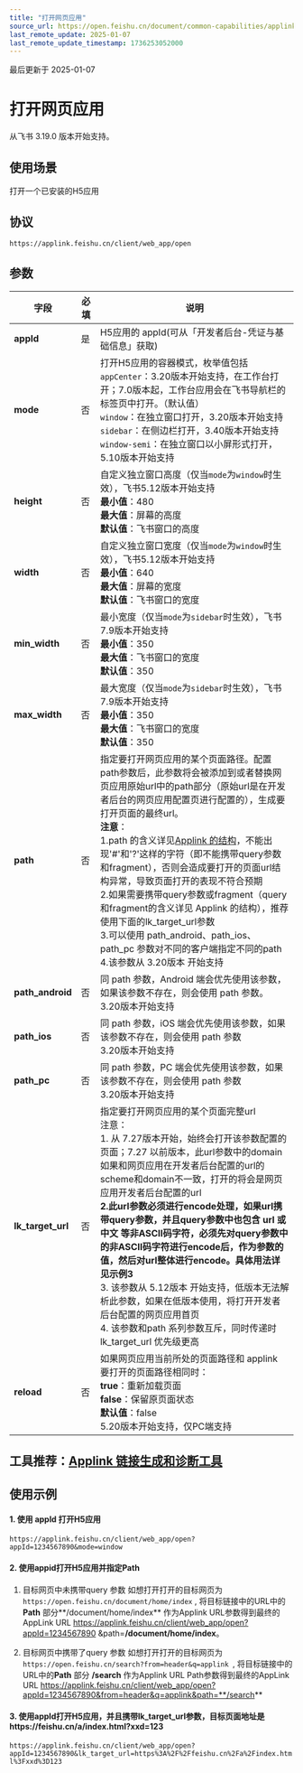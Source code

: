 ```yaml
---
title: "打开网页应用"
source_url: https://open.feishu.cn/document/common-capabilities/applink-protocol/supported-protocol/open-an-h5-app
last_remote_update: 2025-01-07
last_remote_update_timestamp: 1736253052000
---
```

最后更新于 2025-01-07

# 打开网页应用 
从飞书 3.19.0 版本开始支持。
## 使用场景
打开一个已安装的H5应用

## 协议
`https://applink.feishu.cn/client/web_app/open`

##  参数

| 字段         | 必填           | 说明        | 
| --------- | --------------- | -------   | 
|**appId** |    是      | H5应用的 appId(可从「开发者后台-凭证与基础信息」获取) | 
|**mode** | 否 | 打开H5应用的容器模式，枚举值包括<br> `appCenter`：3.20版本开始支持，在工作台打开；7.0版本起，工作台应用会在飞书导航栏的标签页中打开。（默认值） <br> `window`：在独立窗口打开，3.20版本开始支持 <br> `sidebar`：在侧边栏打开，3.40版本开始支持 <br> `window-semi`：在独立窗口以小屏形式打开，5.10版本开始支持 | 
|**height** | 否 | 自定义独立窗口高度（仅当`mode`为`window`时生效），飞书5.12版本开始支持<br>**最小值**：480<br>**最大值**：屏幕的高度<br>**默认值**：飞书窗口的高度 | 
|**width** | 否 | 自定义独立窗口宽度（仅当`mode`为`window`时生效），飞书5.12版本开始支持<br>**最小值**：640<br>**最大值**：屏幕的宽度<br>**默认值**：飞书窗口的宽度 | 
|**min_width** | 否 | 最小宽度（仅当`mode`为`sidebar`时生效），飞书7.9版本开始支持<br> **最小值**：350<br>**最大值**：飞书窗口的宽度<br>**默认值**：350| 
|**max_width** | 否 | 最大宽度（仅当`mode`为`sidebar`时生效），飞书7.9版本开始支持<br>  **最小值**：350<br>**最大值**：飞书窗口的宽度<br>**默认值**：350| 
|**path** | 否 | 指定要打开网页应用的某个页面路径。配置path参数后，此参数将会被添加到或者替换网页应用原始url中的path部分（原始url是在开发者后台的网页应用配置页进行配置的），生成要打开页面的最终url。 <br>  **注意**：<br> 1.path 的含义详见[Applink 的结构](https://open.feishu.cn/document/uYjL24iN/ucjN1UjL3YTN14yN2UTN)，不能出现'#'和'?'这样的字符（即不能携带query参数和fragment），否则会造成要打开的页面url结构异常，导致页面打开的表现不符合预期 <br>2.如果需要携带query参数或fragment（query和fragment的含义详见 Applink 的结构），推荐使用下面的lk_target_url参数 <br> 3.可以使用 path_android、path_ios、path_pc 参数对不同的客户端指定不同的path <br> 4.该参数从 3.20版本 开始支持| 
|**path_android** | 否 | 同 path 参数，Android 端会优先使用该参数，如果该参数不存在，则会使用 path 参数。 <br>3.20版本开始支持 | 
|**path_ios** | 否 | 同 path 参数，iOS 端会优先使用该参数，如果该参数不存在，则会使用 path 参数 <br>3.20版本开始支持 | 
|**path_pc** | 否 | 同 path 参数，PC 端会优先使用该参数，如果该参数不存在，则会使用 path 参数 <br>3.20版本开始支持 | 
|**lk_target_url** | 否 | 指定要打开网页应用的某个页面完整url <br> 注意：<br> 1. 从 7.27版本开始，始终会打开该参数配置的页面；7.27 以前版本，此url参数中的domain如果和网页应用在开发者后台配置的url的scheme和domain不一致，打开的将会是网页应用开发者后台配置的url <br> **2.此url参数必须进行encode处理，如果url携带query参数，并且query参数中也包含 url 或 中文 等非ASCII码字符，必须先对query参数中的非ASCII码字符进行encode后，作为参数的值，然后对url整体进行encode。具体用法详见示例3** <br>3. 该参数从 5.12版本 开始支持，低版本无法解析此参数，如果在低版本使用，将打开开发者后台配置的网页应用首页 <br>4. 该参数和path 系列参数互斥，同时传递时lk_target_url 优先级更高| 
|**reload** | 否 | 如果网页应用当前所处的页面路径和 applink 要打开的页面路径相同时： <br> **true**：重新加载页面 <br> **false**：保留原页面状态 <br> **默认值**：false <br> 5.20版本开始支持，仅PC端支持|
## 工具推荐：[Applink 链接生成和诊断工具](https://webview.feishu.cn/applinktool?enter_from=webapp)

## 使用示例
#### 1. 使用 appId 打开H5应用
`https://applink.feishu.cn/client/web_app/open?appId=1234567890&mode=window`

#### 2. 使用appid打开H5应用并指定Path 
1. 目标网页中未携带query 参数 如想打开打开的目标网页为  `https://open.feishu.cn/document/home/index` , 将目标链接中的URL中的**Path** 部分**/document/home/index** 作为Applink URL参数得到最终的AppLink URL https://applink.feishu.cn/client/web_app/open?appId=1234567890 &path=**/document/home/index**。

2. 目标网页中携带了query 参数 如想打开打开的目标网页为 `https://open.feishu.cn/search?from=header&q=applink `, 将目标链接中的URL中的**Path** 部分 **/search** 作为Applink URL Path参数得到最终的AppLink URL https://applink.feishu.cn/client/web_app/open?appId=1234567890&from=header&q=applink&path=**/search**

#### 3. 使用appId打开H5应用，并且携带lk_target_url参数，目标页面地址是https://feishu.cn/a/index.html?xxd=123
`https://applink.feishu.cn/client/web_app/open?appId=1234567890&lk_target_url=https%3A%2F%2Ffeishu.cn%2Fa%2Findex.html%3Fxxd%3D123`
